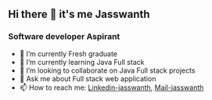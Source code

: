 ## Hi there 👋 it's me Jasswanth


### Software developer Aspirant
- 🔭 I’m currently Fresh graduate
- 🌱 I’m currently learning Java Full stack
- 👯 I’m looking to collaborate on Java Full stack projects
- 💬 Ask me about Full stack web application
- 📫 How to reach me: [Linkedin-jasswanth](https://www.linkedin.com/in/jasswanth-s), [Mail-jasswanth](jasswanth.24@gmail.com)

